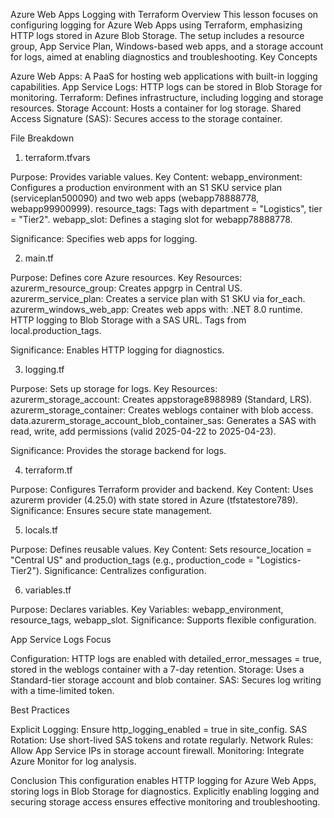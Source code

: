 Azure Web Apps Logging with Terraform
Overview
This lesson focuses on configuring logging for Azure Web Apps using Terraform, emphasizing HTTP logs stored in Azure Blob Storage. The setup includes a resource group, App Service Plan, Windows-based web apps, and a storage account for logs, aimed at enabling diagnostics and troubleshooting.
Key Concepts

Azure Web Apps: A PaaS for hosting web applications with built-in logging capabilities.
App Service Logs: HTTP logs can be stored in Blob Storage for monitoring.
Terraform: Defines infrastructure, including logging and storage resources.
Storage Account: Hosts a container for log storage.
Shared Access Signature (SAS): Secures access to the storage container.

File Breakdown
1. terraform.tfvars

Purpose: Provides variable values.
Key Content:
webapp_environment: Configures a production environment with an S1 SKU service plan (serviceplan500090) and two web apps (webapp78888778, webapp99900999).
resource_tags: Tags with department = "Logistics", tier = "Tier2".
webapp_slot: Defines a staging slot for webapp78888778.


Significance: Specifies web apps for logging.

2. main.tf

Purpose: Defines core Azure resources.
Key Resources:
azurerm_resource_group: Creates appgrp in Central US.
azurerm_service_plan: Creates a service plan with S1 SKU via for_each.
azurerm_windows_web_app: Creates web apps with:
.NET 8.0 runtime.
HTTP logging to Blob Storage with a SAS URL.
Tags from local.production_tags.




Significance: Enables HTTP logging for diagnostics.

3. logging.tf

Purpose: Sets up storage for logs.
Key Resources:
azurerm_storage_account: Creates appstorage8988989 (Standard, LRS).
azurerm_storage_container: Creates weblogs container with blob access.
data.azurerm_storage_account_blob_container_sas: Generates a SAS with read, write, add permissions (valid 2025-04-22 to 2025-04-23).


Significance: Provides the storage backend for logs.

4. terraform.tf

Purpose: Configures Terraform provider and backend.
Key Content: Uses azurerm provider (4.25.0) with state stored in Azure (tfstatestore789).
Significance: Ensures secure state management.

5. locals.tf

Purpose: Defines reusable values.
Key Content: Sets resource_location = "Central US" and production_tags (e.g., production_code = "Logistics-Tier2").
Significance: Centralizes configuration.

6. variables.tf

Purpose: Declares variables.
Key Variables: webapp_environment, resource_tags, webapp_slot.
Significance: Supports flexible configuration.

App Service Logs Focus

Configuration: HTTP logs are enabled with detailed_error_messages = true, stored in the weblogs container with a 7-day retention.
Storage: Uses a Standard-tier storage account and blob container.
SAS: Secures log writing with a time-limited token.

Best Practices

Explicit Logging: Ensure http_logging_enabled = true in site_config.
SAS Rotation: Use short-lived SAS tokens and rotate regularly.
Network Rules: Allow App Service IPs in storage account firewall.
Monitoring: Integrate Azure Monitor for log analysis.

Conclusion
This configuration enables HTTP logging for Azure Web Apps, storing logs in Blob Storage for diagnostics. Explicitly enabling logging and securing storage access ensures effective monitoring and troubleshooting.
